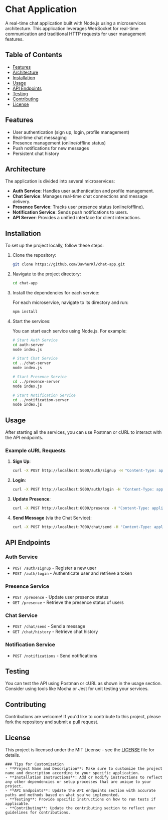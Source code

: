# Chat Application
A real-time chat application built with Node.js using a microservices architecture. This application leverages WebSocket for real-time communication and traditional HTTP requests for user management features.

## Table of Contents
- [Features](#features)
- [Architecture](#architecture)
- [Installation](#installation)
- [Usage](#usage)
- [API Endpoints](#api-endpoints)
- [Testing](#testing)
- [Contributing](#contributing)
- [License](#license)

## Features
- User authentication (sign up, login, profile management)
- Real-time chat messaging
- Presence management (online/offline status)
- Push notifications for new messages
- Persistent chat history

## Architecture

The application is divided into several microservices:

- **Auth Service**: Handles user authentication and profile management.
- **Chat Service**: Manages real-time chat connections and message delivery.
- **Presence Service**: Tracks user presence status (online/offline).
- **Notification Service**: Sends push notifications to users.
- **API Server**: Provides a unified interface for client interactions.

## Installation

To set up the project locally, follow these steps:

1. Clone the repository:

   ```bash
   git clone https://github.com/JawherKl/chat-app.git
   ```

2. Navigate to the project directory:

   ```bash
   cd chat-app
   ```

3. Install the dependencies for each service:

   For each microservice, navigate to its directory and run:

   ```bash
   npm install
   ```

4. Start the services:

   You can start each service using Node.js. For example:

   ```bash
   # Start Auth Service
   cd auth-server
   node index.js

   # Start Chat Service
   cd ../chat-server
   node index.js

   # Start Presence Service
   cd ../presence-server
   node index.js

   # Start Notification Service
   cd ../notification-server
   node index.js
   ```

## Usage

After starting all the services, you can use Postman or cURL to interact with the API endpoints.

### Example cURL Requests

1. **Sign Up**:

   ```bash
   curl -X POST http://localhost:5000/auth/signup -H "Content-Type: application/json" -d '{"username": "user1", "password": "password123"}'
   ```

2. **Login**:

   ```bash
   curl -X POST http://localhost:5000/auth/login -H "Content-Type: application/json" -d '{"username": "user1", "password": "password123"}'
   ```

3. **Update Presence**:

   ```bash
   curl -X POST http://localhost:6000/presence -H "Content-Type: application/json" -d '{"username": "user1", "status": "online"}'
   ```

4. **Send Message** (via the Chat Service):

   ```bash
   curl -X POST http://localhost:7000/chat/send -H "Content-Type: application/json" -d '{"from": "user1", "to": "user2", "message": "Hello!"}'
   ```

## API Endpoints

### Auth Service
- `POST /auth/signup` - Register a new user
- `POST /auth/login` - Authenticate user and retrieve a token

### Presence Service
- `POST /presence` - Update user presence status
- `GET /presence` - Retrieve the presence status of users

### Chat Service
- `POST /chat/send` - Send a message
- `GET /chat/history` - Retrieve chat history

### Notification Service
- `POST /notifications` - Send notifications

## Testing

You can test the API using Postman or cURL as shown in the usage section. Consider using tools like Mocha or Jest for unit testing your services.

## Contributing

Contributions are welcome! If you'd like to contribute to this project, please fork the repository and submit a pull request.

## License

This project is licensed under the MIT License - see the [LICENSE](LICENSE) file for details.

```
### Tips for Customization
- **Project Name and Description**: Make sure to customize the project name and description according to your specific application.
- **Installation Instructions**: Add or modify instructions to reflect any other dependencies or setup processes that are unique to your project.
- **API Endpoints**: Update the API endpoints section with accurate paths and methods based on what you've implemented.
- **Testing**: Provide specific instructions on how to run tests if applicable.
- **Contributing**: Update the contributing section to reflect your guidelines for contributions.
```
